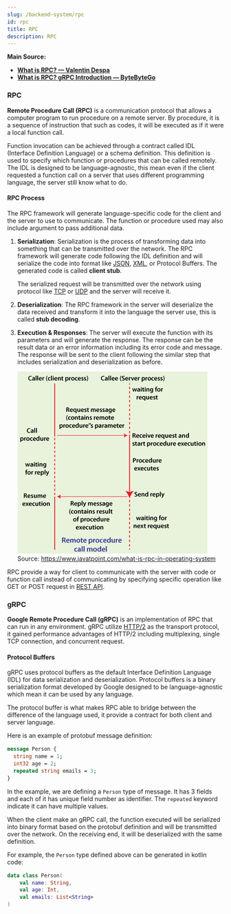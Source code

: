 ```yaml
---
slug: /backend-system/rpc
id: rpc
title: RPC
description: RPC
---
```


**Main Source:**

- **[What is RPC? — Valentin Despa](https://youtu.be/MdaGuP6-bKs?si=dG0FRHjE415_s9no)**
- **[What is RPC? gRPC Introduction — ByteByteGo](https://youtu.be/gnchfOojMk4?si=JaNEHWB8mTH6j4ot)**

### RPC

**Remote Procedure Call (RPC)** is a communication protocol that allows a computer program to run procedure on a remote server. By procedure, it is a sequence of instruction that such as codes, it will be executed as if it were a local function call.

Function invocation can be achieved through a contract called IDL (Interface Definition Language) or a schema definition. This definition is used to specify which function or procedures that can be called remotely. The IDL is designed to be language-agnostic, this mean even if the client requested a function call on a server that uses different programming language, the server still know what to do.

#### RPC Process

The RPC framework will generate language-specific code for the client and the server to use to communicate. The function or procedure used may also include argument to pass additional data.

1. **Serialization**: Serialization is the process of transforming data into something that can be transmitted over the network. The RPC framework will generate code following the IDL definition and will serialize the code into format like [JSON](/digital-media-processing/json), [XML](/digital-media-processing/xml), or Protocol Buffers. The generated code is called **client stub**.

   The serialized request will be transmitted over the network using protocol like [TCP](/computer-networking/tcp-protocol) or [UDP](/computer-networking/udp) and the server will receive it.

2. **Deserialization**: The RPC framework in the server will deserialize the data received and transform it into the language the server use, this is called **stub decoding**.

3. **Execution & Responses**: The server will execute the function with its parameters and will generate the response. The response can be the result data or an error information including its error code and message. The response will be sent to the client following the similar step that includes serialization and deserialization as before.

   ![RPC Process](./rpc-process.png)  
   Source: https://www.javatpoint.com/what-is-rpc-in-operating-system

RPC provide a way for client to communicate with the server with code or function call instead of communicating by specifying specific operation like GET or POST request in [REST API](/backend-system/rest-api).

### gRPC

**Google Remote Procedure Call (gRPC)** is an implementation of RPC that can run in any environment. gRPC utilize [HTTP/2](/computer-networking/http-https#http2) as the transport protocol, it gained performance advantages of HTTP/2 including multiplexing, single TCP connection, and concurrent request.

#### Protocol Buffers

gRPC uses protocol buffers as the default Interface Definition Language (IDL) for data serialization and deserialization. Protocol buffers is a binary serialization format developed by Google designed to be language-agnostic which mean it can be used by any language.

The protocol buffer is what makes RPC able to bridge between the difference of the language used, it provide a contract for both client and server language.

Here is an example of protobuf message definition:

```protobuf
message Person {
  string name = 1;
  int32 age = 2;
  repeated string emails = 3;
}
```

In the example, we are defining a `Person` type of message. It has 3 fields and each of it has unique field number as identifier. The `repeated` keyword indicate it can have multiple values.

When the client make an gRPC call, the function executed will be serialized into binary format based on the protobuf definition and will be transmitted over the network. On the receiving end, it will be deserialized with the same definition.

For example, the `Person` type defined above can be generated in kotlin code:

```kotlin
data class Person(
    val name: String,
    val age: Int,
    val emails: List<String>
)
```
